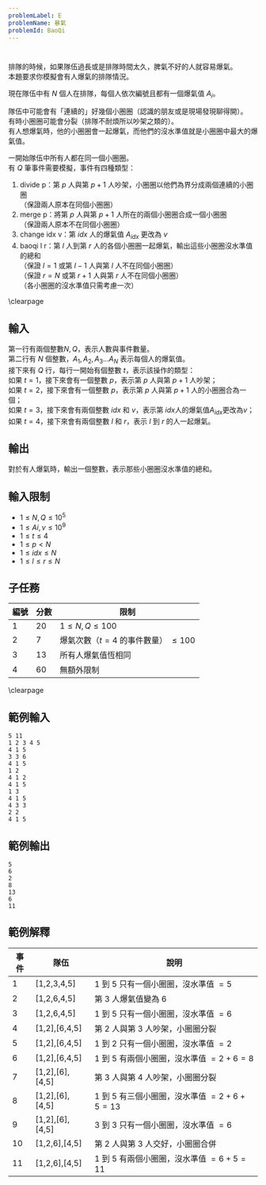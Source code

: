 ```yaml
---
problemLabel: E
problemName: 暴氣
problemId: BaoQi
---
```


#

排隊的時候，如果隊伍過長或是排隊時間太久，脾氣不好的人就容易爆氣。  
本題要求你模擬會有人爆氣的排隊情況。  

現在隊伍中有 $N$ 個人在排隊，每個人依次編號且都有一個爆氣值 $A_i$。  

隊伍中可能會有「連續的」好幾個小圈圈（認識的朋友或是現場發現聊得開）。  
有時小圈圈可能會分裂（排隊不耐煩所以吵架之類的）。  
有人想爆氣時，他的小圈圈會一起爆氣，而他們的沒水準值就是小圈圈中最大的爆氣值。  

一開始隊伍中所有人都在同一個小圈圈。  
有 $Q$ 筆事件需要模擬，事件有四種類型：  
1. divide p：第 $p$ 人與第 $p+1$ 人吵架，小圈圈以他們為界分成兩個連續的小圈圈  
（保證兩人原本在同個小圈圈）  
2. merge p：將第 $p$ 人與第 $p+1$ 人所在的兩個小圈圈合成一個小圈圈  
（保證兩人原本不在同個小圈圈）  
3. change idx v：第 $idx$ 人的爆氣值 $A_{idx}$ 更改為 $v$  
4. baoqi l r：第 $l$ 人到第 $r$ 人的各個小圈圈一起爆氣，輸出這些小圈圈沒水準值的總和  
（保證 $l=1$ 或第 $l-1$ 人與第 $l$ 人不在同個小圈圈）  
（保證 $r=N$ 或第 $r+1$ 人與第 $r$ 人不在同個小圈圈）  
（各小圈圈的沒水準值只需考慮一次）  

\clearpage

## 輸入
第一行有兩個整數$N,Q$，表示人數與事件數量。  
第二行有 $N$ 個整數，$A_1,A_2,A_3...A_N$ 表示每個人的爆氣值。  
接下來有 $Q$ 行，每行一開始有個整數 $t$，表示該操作的類型：  
如果 $t=1$，接下來會有一個整數 $p$，表示第 $p$ 人與第 $p+1$ 人吵架；  
如果 $t=2$，接下來會有一個整數 $p$，表示第 $p$ 人與第 $p+1$ 人的小圈圈合為一個；  
如果 $t=3$，接下來會有兩個整數 $idx$ 和 $v$，表示第 $idx$人的爆氣值$A_{idx}$更改為$v$；  
如果 $t=4$，接下來會有兩個整數 $l$ 和 $r$，表示 $l$ 到 $r$ 的人一起爆氣。  

## 輸出
對於有人爆氣時，輸出一個整數，表示那些小圈圈沒水準值的總和。  

## 輸入限制
 - $1 \leq N,Q \leq 10^5$
 - $1 \leq Ai,v \leq 10^9$
 - $1 \leq t \leq 4$
 - $1 \leq p < N$
 - $1 \leq idx \leq N$
 - $1 \leq l \leq r \leq N$

## 子任務
| 編號 | 分數 |    限制    |
| --- | --- | ---------- |
|  1  | 20 | $1 \leq N,Q \leq 100$ |
|  2  | 7 | 爆氣次數（$t=4$ 的事件數量） $\leq 100$ |
|  3  | 13 | 所有人爆氣值恆相同 |
|  4  | 60 | 無額外限制 |

\clearpage

## 範例輸入
```
5 11
1 2 3 4 5
4 1 5
3 3 6
4 1 5
1 2
4 1 2
4 1 5
1 3
4 1 5
4 3 3
2 2
4 1 5
```

## 範例輸出
```
5
6
2
8
13
6
11
```

## 範例解釋
| 事件 | 隊伍 |    說明    |
| --- | --- | ---------- |
|  1  | [1,2,3,4,5] | $1$ 到 $5$ 只有一個小圈圈，沒水準值 $=5$ |
|  2  | [1,2,6,4,5] | 第 $3$ 人爆氣值變為 $6$ |
|  3  | [1,2,6,4,5] | $1$ 到 $5$ 只有一個小圈圈，沒水準值 $=6$ |
|  4  | [1,2],[6,4,5] | 第 $2$ 人與第 $3$ 人吵架，小圈圈分裂 |
|  5  | [1,2],[6,4,5] | $1$ 到 $2$ 只有一個小圈圈，沒水準值 $=2$ |
|  6  | [1,2],[6,4,5] | $1$ 到 $5$ 有兩個小圈圈，沒水準值 $=2+6=8$ |
|  7  | [1,2],[6],[4,5] | 第 $3$ 人與第 $4$ 人吵架，小圈圈分裂 |
|  8  | [1,2],[6],[4,5] | $1$ 到 $5$ 有三個小圈圈，沒水準值 $=2+6+5=13$ |
|  9  | [1,2],[6],[4,5] | $3$ 到 $3$ 只有一個小圈圈，沒水準值 $=6$ |
|  10  | [1,2,6],[4,5] | 第 $2$ 人與第 $3$ 人交好，小圈圈合併 |
|  11  | [1,2,6],[4,5] | $1$ 到 $5$ 有兩個小圈圈，沒水準值 $=6+5=11$ |
